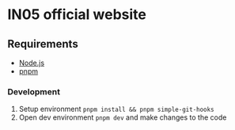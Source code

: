 # IN05 official website

## Requirements

- [Node.js](https://nodejs.org/)
- [pnpm](https://pnpm.io/)

### Development
1. Setup environment `pnpm install && pnpm simple-git-hooks`
2. Open dev environment `pnpm dev` and make changes to the code
